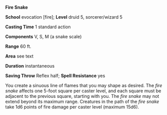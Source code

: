  **Fire Snake**

**School** evocation [fire]; **Level** druid 5, sorcerer/wizard 5

**Casting Time** 1 standard action

**Components** V, S, M (a snake scale)

**Range** 60 ft.

**Area** see text

**Duration** instantaneous

**Saving Throw** Reflex half; **Spell Resistance** yes

You create a sinuous line of flames that you may shape as desired. The _fire snake_ affects one 5-foot square per caster level, and each square must be adjacent to the previous square, starting with you. The _fire snake_ may not extend beyond its maximum range. Creatures in the path of the _fire snake_ take 1d6 points of fire damage per caster level (maximum 15d6).

